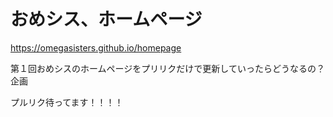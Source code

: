 # おめシス、ホームページ
https://omegasisters.github.io/homepage

第１回おめシスのホームページをプリリクだけで更新していったらどうなるの？企画

プルリク待ってます！！！！
